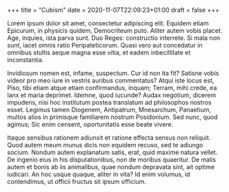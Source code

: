 +++
title = "Cubism"
date = 2020-11-07T22:09:23+01:00
draft = false
+++

Lorem ipsum dolor sit amet, consectetur adipiscing elit. Equidem etiam
Epicurum, in physicis quidem, Democriteum puto. Aliter autem vobis
placet. Age, inquies, ista parva sunt. Duo Reges: constructio
interrete. Si mala non sunt, iacet omnis ratio Peripateticorum. Quasi
vero aut concedatur in omnibus stultis aeque magna esse vitia, et
eadem inbecillitate et inconstantia.

Invidiosum nomen est, infame, suspectum. Cur id non ita fit? Satisne
vobis videor pro meo iure in vestris auribus commentatus? Atqui iste
locus est, Piso, tibi etiam atque etiam confirmandus, inquam; Terram,
mihi crede, ea lanx et maria deprimet. Idemne, quod iucunde? Audax
negotium, dicerem impudens, nisi hoc institutum postea translatum ad
philosophos nostros esset. Legimus tamen Diogenem, Antipatrum,
Mnesarchum, Panaetium, multos alios in primisque familiarem nostrum
Posidonium. Sed nunc, quod agimus; Sic enim censent, oportunitatis
esse beate vivere.

Itaque sensibus rationem adiunxit et ratione effecta sensus non
reliquit. Quod autem meum munus dicis non equidem recuso, sed te
adiungo socium. Nondum autem explanatum satis, erat, quid maxime
natura vellet. De ingenio eius in his disputationibus, non de moribus
quaeritur. De malis autem et bonis ab iis animalibus, quae nondum
depravata sint, ait optime iudicari. An hoc usque quaque, aliter in
vita? Id enim volumus, id contendimus, ut officii fructus sit ipsum
officium.
